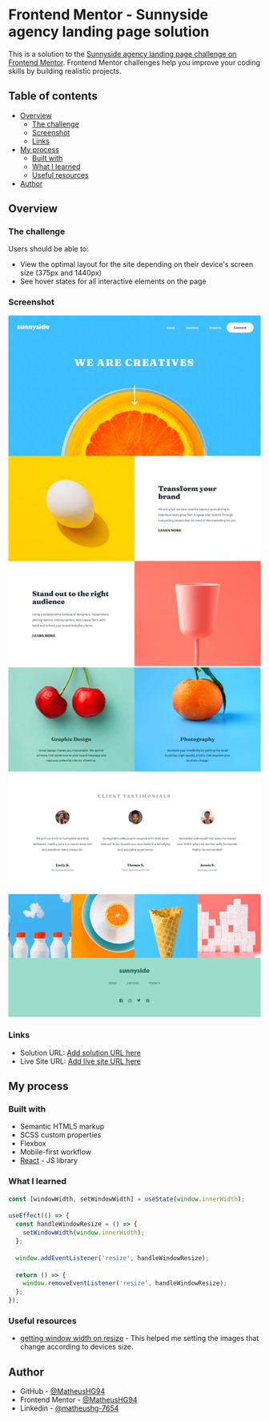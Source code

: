 # Frontend Mentor - Sunnyside agency landing page solution

This is a solution to the [Sunnyside agency landing page challenge on Frontend Mentor](https://www.frontendmentor.io/challenges/sunnyside-agency-landing-page-7yVs3B6ef). Frontend Mentor challenges help you improve your coding skills by building realistic projects.

## Table of contents

- [Overview](#overview)
  - [The challenge](#the-challenge)
  - [Screenshot](#screenshot)
  - [Links](#links)
- [My process](#my-process)
  - [Built with](#built-with)
  - [What I learned](#what-i-learned)
  - [Useful resources](#useful-resources)
- [Author](#author)

## Overview

### The challenge

Users should be able to:

- View the optimal layout for the site depending on their device's screen size (375px and 1440px)
- See hover states for all interactive elements on the page

### Screenshot

![](./screenshots/desktop-1.jpg)
![](./screenshots/desktop-2.jpg)

### Links

- Solution URL: [Add solution URL here](https://your-solution-url.com)
- Live Site URL: [Add live site URL here](https://your-live-site-url.com)

## My process

### Built with

- Semantic HTML5 markup
- SCSS custom properties
- Flexbox
- Mobile-first workflow
- [React](https://reactjs.org/) - JS library

### What I learned

```js
const [windowWidth, setWindowWidth] = useState(window.innerWidth);

useEffect(() => {
  const handleWindowResize = () => {
    setWindowWidth(window.innerWidth);
  };

  window.addEventListener('resize', handleWindowResize);

  return () => {
    window.removeEventListener('resize', handleWindowResize);
  };
});
```

### Useful resources

- [getting window width on resize](https://codingbeautydev.com/blog/react-get-window-width-on-resize/) - This helped me setting the images that change according to devices size.

## Author

- GitHub - [@MatheusHG94](https://github.com/MatheusHG94)
- Frontend Mentor - [@MatheusHG94](https://www.frontendmentor.io/profile/MatheusHG94)
- Linkedin - [@matheushg-7654](https://www.linkedin.com/in/matheushg-7654/)

